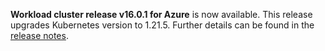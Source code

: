 **Workload cluster release v16.0.1 for Azure** is now available. This release upgrades Kubernetes version to 1.21.5. Further details can be found in the [release notes](https://docs.giantswarm.io/changes/workload-cluster-releases-azure/releases/azure-v16.0.1/).
